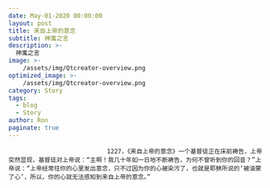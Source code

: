 ```yaml
---
date: May-01-2020 00:00:00
layout: post
title: 来自上帝的意念
subtitle: 神寓之言
description: >-
  神寓之言
image: >-
    /assets/img/Qtcreator-overview.png
optimized_image: >-
    /assets/img/Qtcreator-overview.png
category: Story
tags:
  - blog
  - Story
author: Ron
paginate: true
---
```


							　　1227，《来自上帝的意念》一个基督徒正在床前祷告，上帝突然显现，基督徒对上帝说：“主啊！我几十年如一日地不断祷告，为何不曾听到你的回音？”上帝说：“上帝经常往你的心里发出意念，只不过因为你的心被染污了，也就是耶稣所说的‘被油蒙了心’，所以，你的心就无法感知到来自上帝的意念。”
							
							
						